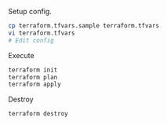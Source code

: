 Setup config.

```bash
cp terraform.tfvars.sample terraform.tfvars
vi terraform.tfvars
# Edit config
```

Execute

```bash
terraform init
terraform plan
terraform apply
```

Destroy

```bash
terraform destroy
```
